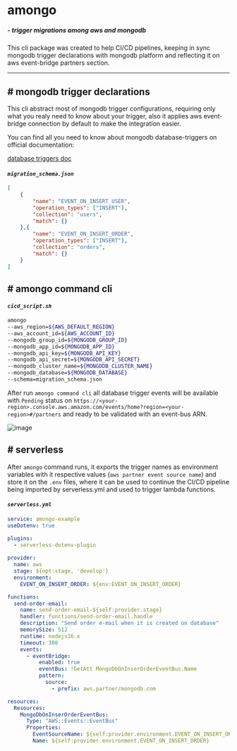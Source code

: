 # amongo

##### ___- trigger migrations among aws and mongodb___

This cli package was created to help CI/CD pipelines, keeping in sync mongodb trigger declarations with mongodb platform and reflecting it on aws event-bridge partners section.

---

## # mongodb trigger declarations

This cli abstract most of mongodb trigger configurations, requiring only what you realy need to know about your trigger, also it applies aws event-bridge connection by default to make the integration easier.

You can find all you need to know about mongodb database-triggers on official documentation:

[database triggers doc](https://www.mongodb.com/docs/atlas/app-services/triggers/database-triggers/)

#### ___`migration_schema.json`___
```json
[
    {
        "name": "EVENT_ON_INSERT_USER",
        "operation_types": ["INSERT"],
        "collection": "users",
        "match": {}
    },{
        "name": "EVENT_ON_INSERT_ORDER",
        "operation_types": ["INSERT"],
        "collection": "orders",
        "match": {}
    }
]
```

## # amongo command cli
#### ___`cicd_script.sh`___
```sh
amongo 
--aws_region=${AWS_DEFAULT_REGION}
--aws_account_id=${AWS_ACCOUNT_ID}
--mongodb_group_id=${MONGODB_GROUP_ID}
--mongodb_app_id=${MONGODB_APP_ID}
--mongodb_api_key=${MONGODB_API_KEY}
--mongodb_api_secret=${MONGODB_API_SECRET}
--mongodb_cluster_name=${MONGODB_CLUSTER_NAME}
--mongodb_database=${MONGODB_DATABASE}
--schema=migration_schema.json
```
After run `amongo command cli` all database trigger events will be available with `Pending` status on `https://<your-region>.console.aws.amazon.com/events/home?region=<your-region>#/partners` and ready to be validated with an event-bus ARN.

![image](https://www.mongodb.com/docs/atlas/app-services/images/eventbridge-partner-event-sources-table.png)

## # serverless

After `amongo` command runs, it exports the trigger names as environment variables with it respective values (`aws partner event source name`) and store it on the `.env` files, where it can be used to continue the CI/CD pipeline being imported by serverless.yml and used to trigger lambda functions.

#### ___`serverless.yml`___
```yml
service: amongo-example
useDotenv: true

plugins:
  - serverless-dotenv-plugin
  
provider:
  name: aws
  stage: ${opt:stage, 'develop'}
  environment:
    EVENT_ON_INSERT_ORDER: ${env:EVENT_ON_INSERT_ORDER}

functions:
  send-order-email:
    name: send-order-email-${self:provider.stage}
    handler: functions/send-order-email.handle
    description: "Send order e-mail when it is created on database"
    memorySize: 512
    runtime: nodejs16.x
    timeout: 300
    events:
      - eventBridge:
          enabled: true
          eventBus: !GetAtt MongoDbOnInserOrderEventBus.Name
          pattern:
            source:
              - prefix: aws.partner/mongodb.com

resources:
  Resources:
    MongoDbOnInserOrderEventBus:
      Type: "AWS::Events::EventBus"
      Properties:
        EventSourceName: ${self:provider.environment.EVENT_ON_INSERT_ORDER}
        Name: ${self:provider.environment.EVENT_ON_INSERT_ORDER}
```
